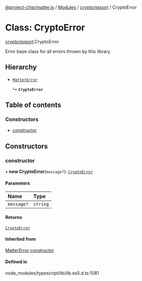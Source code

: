 [@project-chip/matter.js](../README.md) / [Modules](../modules.md) / [crypto/export](../modules/crypto_export.md) / CryptoError

# Class: CryptoError

[crypto/export](../modules/crypto_export.md).CryptoError

Error base class for all errors thrown by this library.

## Hierarchy

- [`MatterError`](common_export.MatterError.md)

  ↳ **`CryptoError`**

## Table of contents

### Constructors

- [constructor](crypto_export.CryptoError.md#constructor)

## Constructors

### constructor

• **new CryptoError**(`message?`): [`CryptoError`](crypto_export.CryptoError.md)

#### Parameters

| Name | Type |
| :------ | :------ |
| `message?` | `string` |

#### Returns

[`CryptoError`](crypto_export.CryptoError.md)

#### Inherited from

[MatterError](common_export.MatterError.md).[constructor](common_export.MatterError.md#constructor)

#### Defined in

node_modules/typescript/lib/lib.es5.d.ts:1081
